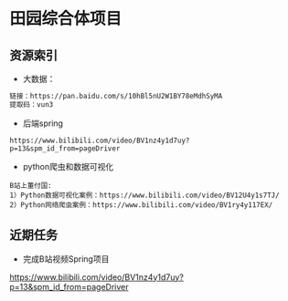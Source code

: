 # 田园综合体项目



## 资源索引

- 大数据：

```zsh
链接：https://pan.baidu.com/s/10hBl5nU2W1BY78eMdhSyMA 
提取码：vun3
```

- 后端spring

```
https://www.bilibili.com/video/BV1nz4y1d7uy?p=13&spm_id_from=pageDriver
```

- python爬虫和数据可视化

```
B站上董付国:
1）Python数据可视化案例：https://www.bilibili.com/video/BV12U4y1s7TJ/
2）Python网络爬虫案例：https://www.bilibili.com/video/BV1ry4y117EX/
```





## 近期任务

- 完成B站视频Spring项目

https://www.bilibili.com/video/BV1nz4y1d7uy?p=13&spm_id_from=pageDriver